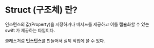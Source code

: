 # Struct (구조체) 란?
인스턴스의 값(Property)을 저장하거나 메서드를 제공하고 이를 캡슐화할 수 있는 swift 가 제공하는 타입이다.

클래스처럼 <b>인스턴스</b>를 만들어서 실제 작업에 쓸 수 있다.